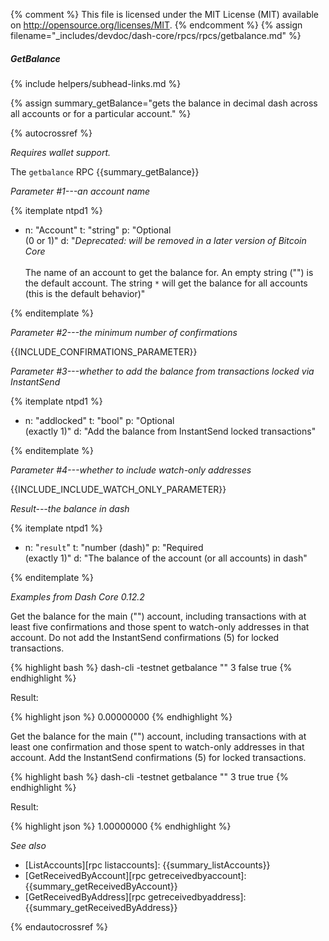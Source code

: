{% comment %}
This file is licensed under the MIT License (MIT) available on
http://opensource.org/licenses/MIT.
{% endcomment %}
{% assign filename="_includes/devdoc/dash-core/rpcs/rpcs/getbalance.md" %}

##### GetBalance
{% include helpers/subhead-links.md %}

{% assign summary_getBalance="gets the balance in decimal dash across all accounts or for a particular account." %}

<!-- __ -->

{% autocrossref %}

*Requires wallet support.*

The `getbalance` RPC {{summary_getBalance}}

*Parameter #1---an account name*

{% itemplate ntpd1 %}
- n: "Account"
  t: "string"
  p: "Optional<br>(0 or 1)"
  d: "*Deprecated: will be removed in a later version of Bitcoin Core*<br><br>The name of an account to get the balance for.  An empty string (\"\") is the default account.  The string `*` will get the balance for all accounts (this is the default behavior)"

{% enditemplate %}

*Parameter #2---the minimum number of confirmations*

{{INCLUDE_CONFIRMATIONS_PARAMETER}}

*Parameter #3---whether to add the balance from transactions locked via InstantSend*

{% itemplate ntpd1 %}
- n: "addlocked"
  t: "bool"
  p: "Optional<br>(exactly 1)"
  d: "Add the balance from InstantSend locked transactions"

{% enditemplate %}

*Parameter #4---whether to include watch-only addresses*

{{INCLUDE_INCLUDE_WATCH_ONLY_PARAMETER}}

*Result---the balance in dash*

{% itemplate ntpd1 %}
- n: "`result`"
  t: "number (dash)"
  p: "Required<br>(exactly 1)"
  d: "The balance of the account (or all accounts) in dash"

{% enditemplate %}

*Examples from Dash Core 0.12.2*

Get the balance for the main ("") account, including transactions with
at least five confirmations and those spent to watch-only addresses in
that account. Do not add the InstantSend confirmations (5) for locked transactions.

{% highlight bash %}
dash-cli -testnet getbalance "" 3 false true
{% endhighlight %}

Result:

{% highlight json %}
0.00000000
{% endhighlight %}

Get the balance for the main ("") account, including transactions with
at least one confirmation and those spent to watch-only addresses in
that account. Add the InstantSend confirmations (5) for locked transactions.

{% highlight bash %}
dash-cli -testnet getbalance "" 3 true true
{% endhighlight %}

Result:

{% highlight json %}
1.00000000
{% endhighlight %}


*See also*

* [ListAccounts][rpc listaccounts]: {{summary_listAccounts}}
* [GetReceivedByAccount][rpc getreceivedbyaccount]: {{summary_getReceivedByAccount}}
* [GetReceivedByAddress][rpc getreceivedbyaddress]: {{summary_getReceivedByAddress}}

{% endautocrossref %}
